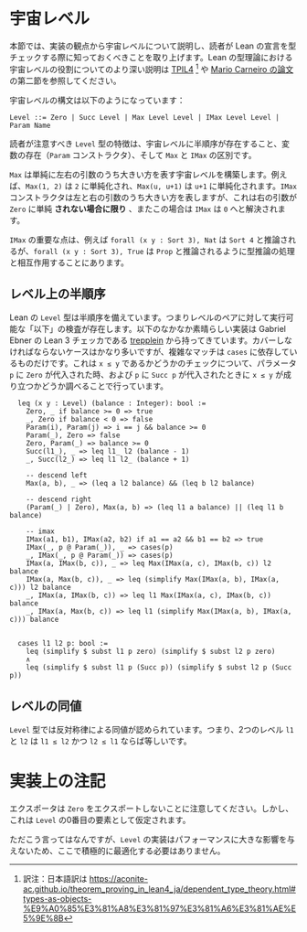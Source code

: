 <!--
# Universe levels
-->

# 宇宙レベル

<!--
This section will describe universe levels from an implementation perspective, and will cover what readers need to know when it comes to type checking Lean declarations. More in-depth treatment of their role in Lean's type theory can be found in [TPIL4](https://lean-lang.org/theorem_proving_in_lean4/dependent_type_theory.html#types-as-objects), or section 2 of [Mario Carneiro's thesis](https://github.com/digama0/lean-type-theory)
-->

本節では、実装の観点から宇宙レベルについて説明し、読者が Lean の宣言を型チェックする際に知っておくべきことを取り上げます。Lean の型理論における宇宙レベルの役割についてのより深い説明は [TPIL4](https://lean-lang.org/theorem_proving_in_lean4/dependent_type_theory.html#types-as-objects) [^fn1] や [Mario Carneiro の論文](https://github.com/digama0/lean-type-theory) の第二節を参照してください。

<!--
The syntax for universe levels is as follows:
-->

宇宙レベルの構文は以下のようになっています：

```
Level ::= Zero | Succ Level | Max Level Level | IMax Level Level | Param Name
```

<!--
Properties of the `Level` type that readers should take note of are the existence of a partial order on universe levels, the presence of variables (the `Param` constructor), and the distinction between `Max` and `IMax`. 
-->

読者が注意すべき `Level` 型の特徴は、宇宙レベルに半順序が存在すること、変数の存在（`Param` コンストラクタ）、そして `Max` と `IMax` の区別です。

<!--
`Max` simply constructs a universe level that represents the larger of the left and right arguments. For example, `Max(1, 2)` simplifies to `2`, and `Max(u, u+1)` simplifies to `u+1`. The `IMax` constructor represents the larger of the left and right arguments, *unless* the right argument simplifies to `Zero`, in which case the entire `IMax` resolves to `0`.
-->

`Max` は単純に左右の引数のうち大きい方を表す宇宙レベルを構築します。例えば、`Max(1, 2)` は `2` に単純化され、`Max(u, u+1)` は `u+1` に単純化されます。`IMax` コンストラクタは左と右の引数のうち大きい方を表しますが、これは右の引数が `Zero` に単純 **されない場合に限り** 、またこの場合は `IMax` は `0` へと解決されます。

<!--
The important part about `IMax` is its interaction with the type inference procedure to ensure that, for example, `forall (x y : Sort 3), Nat` is inferred as `Sort 4`, but `forall (x y : Sort 3), True` is inferred as `Prop`.
-->

`IMax` の重要な点は、例えば `forall (x y : Sort 3), Nat` は `Sort 4` と推論されるが、`forall (x y : Sort 3), True` は `Prop` と推論されるように型推論の処理と相互作用することにあります。

<!--
## Partial order on levels
-->

## レベル上の半順序

<!--
Lean's `Level` type is equipped with a partial order, meaning there's a "less than or equals" test we can perform on pairs of levels. The rather nice implementation below comes from Gabriel Ebner's Lean 3 checker [trepplein](https://github.com/gebner/trepplein/tree/master). While there are quite a few cases that need to be covered, the only complex matches are those relying on `cases`, which checks whether `x ≤ y` by examining whether `x ≤ y` holds when a parameter `p` is substituted for `Zero`, and when `p` is substituted for `Succ p`.
-->

Lean の `Level` 型は半順序を備えています。つまりレベルのペアに対して実行可能な「以下」の検査が存在します。以下のなかなか素晴らしい実装は Gabriel Ebner の Lean 3 チェッカである [trepplein](https://github.com/gebner/trepplein/tree/master) から持ってきています。カバーしなければならないケースはかなり多いですが、複雑なマッチは `cases` に依存しているものだけです。これは `x ≤ y` であるかどうかのチェックについて、パラメータ `p` に `Zero` が代入された時、および `p` に `Succ p` が代入されたときに `x ≤ y` が成り立つかどうか調べることで行っています。

```
  leq (x y : Level) (balance : Integer): bool :=
    Zero, _ if balance >= 0 => true
    _, Zero if balance < 0 => false
    Param(i), Param(j) => i == j && balance >= 0
    Param(_), Zero => false
    Zero, Param(_) => balance >= 0
    Succ(l1_), _ => leq l1_ l2 (balance - 1)
    _, Succ(l2_) => leq l1 l2_ (balance + 1)

    -- descend left
    Max(a, b), _ => (leq a l2 balance) && (leq b l2 balance)

    -- descend right
    (Param(_) | Zero), Max(a, b) => (leq l1 a balance) || (leq l1 b balance)

    -- imax
    IMax(a1, b1), IMax(a2, b2) if a1 == a2 && b1 == b2 => true
    IMax(_, p @ Param(_)), _ => cases(p)
    _, IMax(_, p @ Param(_)) => cases(p)
    IMax(a, IMax(b, c)), _ => leq Max(IMax(a, c), IMax(b, c)) l2 balance
    IMax(a, Max(b, c)), _ => leq (simplify Max(IMax(a, b), IMax(a, c))) l2 balance
    _, IMax(a, IMax(b, c)) => leq l1 Max(IMax(a, c), IMax(b, c)) balance
    _, IMax(a, Max(b, c)) => leq l1 (simplify Max(IMax(a, b), IMax(a, c))) balance


  cases l1 l2 p: bool :=
    leq (simplify $ subst l1 p zero) (simplify $ subst l2 p zero)
    ∧
    leq (simplify $ subst l1 p (Succ p)) (simplify $ subst l2 p (Succ p))
```

<!--
## Equality for levels
-->

## レベルの同値

<!--
The `Level` type recognizes equality by antisymmetry, meaning two levels `l1` and `l2` are equal if `l1 ≤ l2` and `l2 ≤ l1`.
-->

`Level` 型では反対称律による同値が認められています。つまり、2つのレベル `l1` と `l2` は `l1 ≤ l2` かつ `l2 ≤ l1` ならば等しいです。

<!--
# Implementation notes
-->

# 実装上の注記

<!--
Be aware that the exporter does not export `Zero`, but it is assumed to be the 0th element of `Level`.
-->

エクスポータは `Zero` をエクスポートしないことに注意してください。しかし、これは `Level` の0番目の要素として仮定されます。

<!--
For what it's worth, the implementation of `Level` does not have a large impact on performance, so don't feel the need to aggressively optimize here.
-->

ただこう言ってはなんですが、`Level` の実装はパフォーマンスに大きな影響を与えないため、ここで積極的に最適化する必要はありません。

[^fn1]: 訳注：日本語訳は <https://aconite-ac.github.io/theorem_proving_in_lean4_ja/dependent_type_theory.html#types-as-objects-%E9%A0%85%E3%81%A8%E3%81%97%E3%81%A6%E3%81%AE%E5%9E%8B>